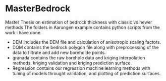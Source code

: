 # MasterBedrock
Master Thesis on estimation of bedrock thickness with classic vs newer methods
The folders in Aarungen example contains python scripts from the work i have done.

- DEM includes the DEM file and calculation of anisotropic scaling factors.
- DQM contains the bedrock polygon file along with preprocessing of the data to filtrate and add new boreholde points.
- granada contains the raw borehole data and kriging interpolation methods, kriging validation and kriging prediction surface.
- Regression contains our regression machine learning methods with tuning of models throught validation, and plotting of prediction surfaces.


